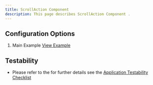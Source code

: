 ```yaml
---
title: ScrollAction Component
description: This page describes ScrollAction Component .
---
```


## Configuration Options

1. Main Example [View Example](../components/scrollaction/example-index.html)

## Testability

- Please refer to the for further details see the [Application Testability Checklist](https://design.infor.com/resources/application-testability-checklist)
